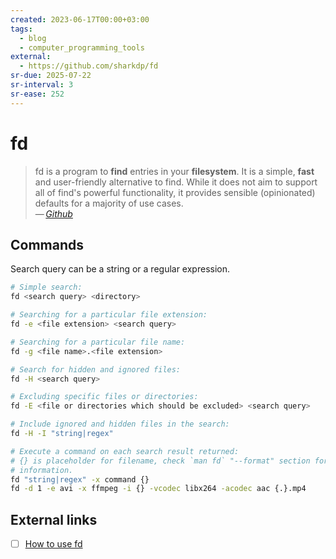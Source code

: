```yaml
---
created: 2023-06-17T00:00+03:00
tags:
  - blog
  - computer_programming_tools
external:
  - https://github.com/sharkdp/fd
sr-due: 2025-07-22
sr-interval: 3
sr-ease: 252
---
```


# fd

> fd is a program to **find** entries in your **filesystem**. It is a simple, **fast** and user-friendly alternative to find. While it does not aim to support all of find's powerful functionality, it provides sensible (opinionated) defaults for a majority of use cases.\
> — <cite>[Github](https://github.com/sharkdp/fd)</cite>

## Commands

Search query can be a string or a regular expression.

```bash
# Simple search:
fd <search query> <directory>

# Searching for a particular file extension:
fd -e <file extension> <search query>

# Searching for a particular file name:
fd -g <file name>.<file extension>

# Search for hidden and ignored files:
fd -H <search query>

# Excluding specific files or directories:
fd -E <file or directories which should be excluded> <search query>

# Include ignored and hidden files in the search:
fd -H -I "string|regex"

# Execute a command on each search result returned:
# {} is placeholder for filename, check `man fd` "--format" section for more
# information.
fd "string|regex" -x command {}
fd -d 1 -e avi -x ffmpeg -i {} -vcodec libx264 -acodec aac {.}.mp4
```

## External links

- [ ] [How to use fd](https://github.com/sharkdp/fd#how-to-use)
